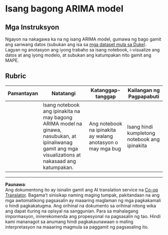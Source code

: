 <!--
CO_OP_TRANSLATOR_METADATA:
{
  "original_hash": "1c814013e10866dfd92cdb32caaae3ac",
  "translation_date": "2025-08-29T13:12:02+00:00",
  "source_file": "7-TimeSeries/2-ARIMA/assignment.md",
  "language_code": "tl"
}
-->
# Isang bagong ARIMA model

## Mga Instruksyon

Ngayon na nakagawa ka na ng isang ARIMA model, gumawa ng bago gamit ang sariwang datos (subukan ang isa sa [mga dataset mula sa Duke](http://www2.stat.duke.edu/~mw/ts_data_sets.html)). Lagyan ng anotasyon ang iyong trabaho sa isang notebook, i-visualize ang datos at ang iyong modelo, at subukan ang katumpakan nito gamit ang MAPE.

## Rubric

| Pamantayan | Natatangi                                                                                                         | Katanggap-tanggap                                       | Kailangan ng Pagpapabuti          |
| ---------- | ---------------------------------------------------------------------------------------------------------------- | ------------------------------------------------------ | ---------------------------------- |
|            | Isang notebook ang ipinakita na may bagong ARIMA model na ginawa, nasubukan, at ipinaliwanag gamit ang mga visualizations at nakasaad ang katumpakan. | Ang notebook na ipinakita ay walang anotasyon o may mga bug | Isang hindi kumpletong notebook ang ipinakita |

---

**Paunawa**:  
Ang dokumentong ito ay isinalin gamit ang AI translation service na [Co-op Translator](https://github.com/Azure/co-op-translator). Bagama't sinisikap naming maging tumpak, pakitandaan na ang mga awtomatikong pagsasalin ay maaaring maglaman ng mga pagkakamali o hindi pagkakatugma. Ang orihinal na dokumento sa orihinal nitong wika ang dapat ituring na opisyal na sanggunian. Para sa mahalagang impormasyon, inirerekomenda ang propesyonal na pagsasalin ng tao. Hindi kami mananagot sa anumang hindi pagkakaunawaan o maling interpretasyon na maaaring magmula sa paggamit ng pagsasaling ito.